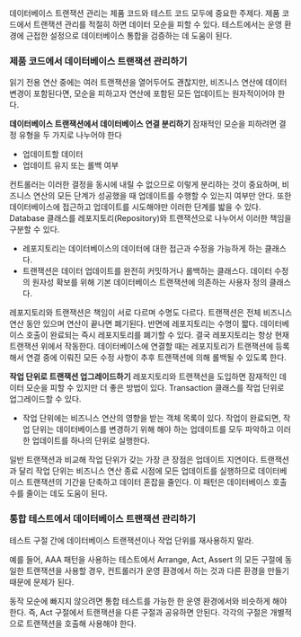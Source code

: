 
데이터베이스 트랜잭션 관리는 제품 코드와 테스트 코드 모두에 중요한 주제다.
제품 코드에서 트랜잭션 관리를 적절히 하면 데이터 모순을 피할 수 있다. 테스트에서는 운영 환경에 근접한 설정으로 데이터베이스 통합을 검증하는 데 도움이 된다.

### 제품 코드에서 데이터베이스 트랜잭션 관리하기

읽기 전용 연산 중에는 여러 트랜잭션을 열어두어도 괜찮지만, 비즈니스 연산에 데이터 변경이 포함된다면, 모순을 피하고자 연산에 포함된 모든 업데이트는 원자적이어야 한다.

**데이터베이스 트랜잭션에서 데이터베이스 연결 분리하기**
잠재적인 모순을 피하려면 결정 유형을 두 가지로 나누어야 한다
- 업데이트할 데이터
- 업데이트 유지 또는 롤백 여부

컨트롤러는 이러한 결정을 동시에 내릴 수 없으므로 이렇게 분리하는 것이 중요하며, 비즈니스 연산의 모든 단계가 성공했을 때 업데이트를 수행할 수 있는지 여부만 안다. 또한 데이터베이스에 접근하고 업데이트를 시도해야만 이러한 단계를 밟을 수 있다.
Database 클래스를 레포지토리(Repository)와 트랜잭션으로 나누어서 이러한 책임을 구분할 수 있다.
- 레포지토리는 데이터베이스의 데이터에 대한 접근과 수정을 가능하게 하는 클래스다.
- 트랜잭션은 데이터 업데이트를 완전히 커밋하거나 롤백하는 클래스다. 데이터 수정의 원자성 확보를 위해 기본 데이터베이스 트랜잭션에 의존하는 사용자 정의 클래스다.

레포지토리와 트랜잭션은 책임이 서로 다르며 수명도 다르다. 트랜잭션은 전체 비즈니스 연산 동안 있으며 연산이 끝나면 폐기된다. 반면에 레포지토리는 수명이 짧다. 데이터베이스 호출이 완료되는 즉시 레포지토리를 폐기할 수 있다. 결국 레포지토리는 항상 현재 트랜잭션 위에서 작동한다. 데이터베이스에 연결할 때는 레포지토리가 트랜잭션에 등록해서 연결 중에 이뤄진 모든 수정 사항이 추후 트랜잭션에 의해 롤백될 수 있도록 한다.

**작업 단위로 트랜잭션 업그레이드하기**
레포지토리와 트랜잭션을 도입하면 잠재적인 데이터 모순을 피할 수 있지만 더 좋은 방법이 있다. Transaction 클래스를 작업 단위로 업그레이드할 수 있다.

- 작업 단위에는 비즈니스 연산의 영향을 받는 객체 목록이 있다. 작업이 완료되면, 작업 단위는 데이터베이스를 변경하기 위해 해야 하는 업데이트를 모두 파악하고 이러한 업데이트를 하나의 단위로 실행한다.

일반 트랜잭션과 비교해 작업 단위가 갖는 가장 큰 장점은 업데이트 지연이다. 트랜잭션과 달리 작업 단위는 비즈니스 연산 종료 시점에 모든 업데이트를 실행하므로 데이터베이스 트랜잭션의 기간을 단축하고 데이터 혼잡을 줄인다. 이 패턴은 데이터베이스 호출 수를 줄이는 데도 도움이 된다.

### 통합 테스트에서 데이터베이스 트랜잭션 관리하기

테스트 구절 간에 데이터베이스 트랜잭션이나 작업 단위를 재사용하지 말라.

예를 들어, AAA 패턴을 사용하는 테스트에서 Arrange, Act, Assert 의 모든 구절에 동일한 트랜잭션을 사용할 경우, 컨트롤러가 운영 환경에서 하는 것과 다른 환경을 만들기 때문에 문제가 된다.

동작 모순에 빠지지 않으려면 통합 테스트를 가능한 한 운영 환경에서와 비슷하게 해야 한다.
즉, Act 구절에서 트랜잭션을 다른 구절과 공유하면 안된다. 각각의 구절은 개별적으로 트랜잭션을 호출해 사용해야 한다.